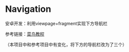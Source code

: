 # Navigation
安卓开发：利用viewpage+fragment实现下方导航栏

参考链接：[菜鸟教程](https://www.runoob.com/w3cnote/android-tutorial-fragment-demo2.html)

（本项目中和参考项目中有变化，将下方的导航栏改为了三个）
